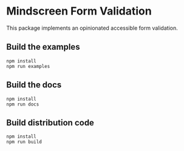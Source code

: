 # Mindscreen Form Validation

This package implements an opinionated accessible form validation.

## Build the examples
```
npm install
npm run examples
```

## Build the docs
```
npm install
npm run docs
```

## Build distribution code
```
npm install
npm run build
```
